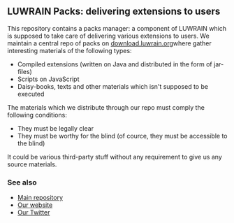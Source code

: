 
## LUWRAIN Packs: delivering extensions to users

This repository contains a packs manager:
a component of LUWRAIN which is supposed to take care of delivering various extensions to users.
We maintain a central repo of packs on [download.luwrain.org](http://download.luwrain.org)where gather  interesting materials of the following types:

* Compiled extensions (written on Java and distributed in the form of jar-files)
* Scripts on JavaScript
* Daisy-books, texts and other materials which isn't supposed to be executed

The materials which we distribute through our repo must comply the following conditions:

* They must be legally clear
* They must be worthy for the blind (of cource, they must be accessible to the blind)

It could be various third-party stuff
without any requirement to give us any source materials.

### See also

* [Main repository](https://github.com/luwrain/luwrain)
* [Our website](http://luwrain.org/?lang=en)
* [Our Twitter](http://twitter.com/luwrain)

